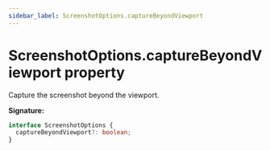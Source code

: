 ```yaml
---
sidebar_label: ScreenshotOptions.captureBeyondViewport
---
```


# ScreenshotOptions.captureBeyondViewport property

Capture the screenshot beyond the viewport.

**Signature:**

```typescript
interface ScreenshotOptions {
  captureBeyondViewport?: boolean;
}
```
